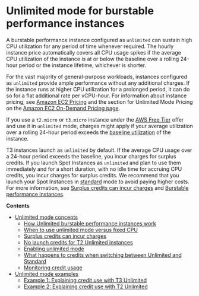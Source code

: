 # Unlimited mode for burstable performance instances<a name="burstable-performance-instances-unlimited-mode"></a>

A burstable performance instance configured as `unlimited` can sustain high CPU utilization for any period of time whenever required\. The hourly instance price automatically covers all CPU usage spikes if the average CPU utilization of the instance is at or below the baseline over a rolling 24\-hour period or the instance lifetime, whichever is shorter\.

For the vast majority of general\-purpose workloads, instances configured as `unlimited` provide ample performance without any additional charges\. If the instance runs at higher CPU utilization for a prolonged period, it can do so for a flat additional rate per vCPU\-hour\. For information about instance pricing, see [Amazon EC2 Pricing](https://aws.amazon.com/ec2/pricing/) and the section for Unlimited Mode Pricing on the [Amazon EC2 On\-Demand Pricing page](https://aws.amazon.com/ec2/pricing/on-demand/#T2.2FT3_Unlimited_Mode_Pricing)\.

If you use a `t2.micro` or `t3.micro` instance under the [AWS Free Tier](https://aws.amazon.com/free/) offer and use it in `unlimited` mode, charges might apply if your average utilization over a rolling 24\-hour period exceeds the [baseline utilization](burstable-credits-baseline-concepts.md#baseline_performance) of the instance\.

T3 instances launch as `unlimited` by default\. If the average CPU usage over a 24\-hour period exceeds the baseline, you incur charges for surplus credits\. If you launch Spot Instances as `unlimited` and plan to use them immediately and for a short duration, with no idle time for accruing CPU credits, you incur charges for surplus credits\. We recommend that you launch your Spot Instances in [standard](burstable-performance-instances-standard-mode.md) mode to avoid paying higher costs\. For more information, see [Surplus credits can incur charges](burstable-performance-instances-unlimited-mode-concepts.md#unlimited-mode-surplus-credits) and [Burstable performance instances](burstable-spot-instances.md)\.

**Contents**
+ [Unlimited mode concepts](burstable-performance-instances-unlimited-mode-concepts.md)
  + [How Unlimited burstable performance instances work](burstable-performance-instances-unlimited-mode-concepts.md#how-burstable-performance-instances-unlimited-works)
  + [When to use unlimited mode versus fixed CPU](burstable-performance-instances-unlimited-mode-concepts.md#when-to-use-unlimited-mode)
  + [Surplus credits can incur charges](burstable-performance-instances-unlimited-mode-concepts.md#unlimited-mode-surplus-credits)
  + [No launch credits for T2 Unlimited instances](burstable-performance-instances-unlimited-mode-concepts.md#unlimited-mode-no-launch-credits)
  + [Enabling unlimited mode](burstable-performance-instances-unlimited-mode-concepts.md#unlimited-mode-enabling)
  + [What happens to credits when switching between Unlimited and Standard](burstable-performance-instances-unlimited-mode-concepts.md#unlimited-mode-switching-and-credits)
  + [Monitoring credit usage](burstable-performance-instances-unlimited-mode-concepts.md#unlimited-mode-monitoring-credit-usage)
+ [Unlimited mode examples](unlimited-mode-examples.md)
  + [Example 1: Explaining credit use with T3 Unlimited](unlimited-mode-examples.md#t3_unlimited_example)
  + [Example 2: Explaining credit use with T2 Unlimited](unlimited-mode-examples.md#t2_unlimited_example)